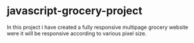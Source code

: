 # javascript-grocery-project

  In this project i have created a fully responsive multipage grocery website were it will be responsive according to various pixel size.
